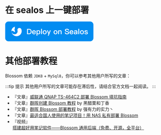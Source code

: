 <script setup lang="ts">
import { onMounted } from 'vue'
import { info } from '../../scripts/stat-api'

onMounted(() => {
  info()
})
</script>


# 在 sealos 上一键部署

[![](https://raw.githubusercontent.com/labring-actions/templates/main/Deploy-on-Sealos.svg)](https://cloud.sealos.io/?openapp=system-template%3FtemplateName%3Dblossom)

# 其他部署教程

Blossom 依赖 `JDK8` + `MySql8`，你可以参考其他用户所写的文章：

:::tip 提示
其他用户所写的文章可能存在滞后性，请结合官方文档一起阅读。
:::

- 『文章』[威联通 QNAP TS-464C2 部署 Blossom 填坑指南](https://mp.weixin.qq.com/s/oWiP8hM-OcVXiGMLsJf6KQ)
- 『文章』[群晖创建 Blossom 教程](./backend-nas-qunhui) by 黑醋栗和丁香
- 『文章』[群晖 Blossom 部署教程](./backend-nas-qunhui1) by 强有力的实力丶
- 『文章』[最适合国人使用的笔记项目！用 NAS 私有部署 Blossom](https://post.smzdm.com/p/azopz2nr/)
- 『视频』[搭建超好用笔记软件——Blossom 通用后端（免费、开源，全平台）](https://www.bilibili.com/video/BV1fC4y1c7iQ/)
